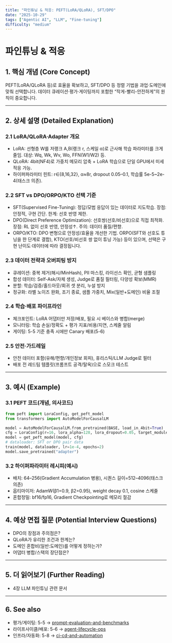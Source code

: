 ```yaml
---
title: "파인튜닝 & 적응: PEFT(LoRA/QLoRA), SFT/DPO"
date: "2025-10-29"
tags: ["Agentic AI", "LLM", "Fine-tuning"]
difficulty: "medium"
---
```


# 파인튜닝 & 적응

## 1. 핵심 개념 (Core Concept)

PEFT(LoRA/QLoRA 등)로 효율을 확보하고, SFT/DPO 등 정렬 기법을 과업·도메인에 맞춰 선택합니다. 데이터 큐레이션·평가·게이팅까지 포함한 “작게-빨리-안전하게”의 원칙이 중요합니다.

---

## 2. 상세 설명 (Detailed Explanation)

### 2.1 LoRA/QLoRA·Adapter 개요
- LoRA: 선형층 W를 저랭크 A,B(랭크 r, 스케일 α)로 근사해 학습 파라미터를 크게 줄임. 대상: Wq, Wk, Wv, Wo, FFN(W1/W2) 등.
- QLoRA: 4bit(NF4)로 가중치 메모리 압축 + LoRA 학습으로 단일 GPU에서 미세적응 가능.
- 하이퍼파라미터 힌트: r∈{8,16,32}, α≈8r, dropout 0.05–0.1, 학습률 5e-5~2e-4(태스크 의존).

### 2.2 SFT vs DPO/ORPO/KTO 선택 기준
- SFT(Supervised Fine-Tuning): 정답/모범 응답이 있는 데이터로 지도학습. 장점: 안정적, 구현 간단. 한계: 선호 반영 제한.
- DPO(Direct Preference Optimization): 선호쌍(선호/비선호)으로 직접 최적화. 장점: RL 없이 선호 반영, 안정성↑. 주의: 데이터 품질/편향.
- ORPO/KTO: DPO 변형으로 안정성/효율을 개선한 기법. ORPO(SFT와 선호도 튜닝을 한 단계로 결합), KTO(선호/비선호 쌍 없이 튜닝 가능) 등이 있으며, 선택은 구현 난이도·데이터에 따라 결정됩니다.

### 2.3 데이터 전략과 오버피팅 방지
- 큐레이션: 중복 제거(해시/MinHash), PII 마스킹, 라이선스 확인, 균형 샘플링
- 합성 데이터: Self-Ask/자체 생성, Judge로 품질 필터링, 다양성 확보(MMR)
- 분할: 학습/검증/홀드아웃/회귀 셋 분리, 누설 방지
- 정규화: 라벨 노이즈 완화, 조기 종료, 샘플 가중치, Mix(일반+도메인) 비율 조절

### 2.4 학습·배포 파이프라인
- 체크포인트: LoRA 어댑터만 저장/배포, 필요 시 베이스와 병합(merge)
- 모니터링: 학습 손실/정확도 + 평가 지표/비용/지연, 스케줄 알림
- 게이팅: 5-5 기준 충족 시에만 Canary 배포(5-6)

### 2.5 안전·가드레일
- 안전 데이터 포함(유해/편향/개인정보 회피), 휴리스틱/LLM Judge로 필터
- 배포 전 레드팀 템플릿(프롬프트 공격/탈옥)으로 스모크 테스트

---

## 3. 예시 (Example)

### 3.1 PEFT 코드(개념, 의사코드)
```python
from peft import LoraConfig, get_peft_model
from transformers import AutoModelForCausalLM

model = AutoModelForCausalLM.from_pretrained(BASE, load_in_4bit=True)
cfg = LoraConfig(r=16, lora_alpha=128, lora_dropout=0.05, target_modules=["q_proj","v_proj"]) 
model = get_peft_model(model, cfg)
# dataloader: SFT or DPO pair data
train(model, dataloader, lr=1e-4, epochs=2)
model.save_pretrained("adapter")
```

### 3.2 하이퍼파라미터 레시피(예시)
- 배치: 64–256(Gradient Accumulation 병용), 시퀀스 길이=512–4096(태스크 의존)
- 옵티마이저: AdamW(β1=0.9, β2=0.95), weight decay 0.1, cosine 스케줄
- 혼합정밀: bf16/fp16, Gradient Checkpointing로 메모리 절감

---

## 4. 예상 면접 질문 (Potential Interview Questions)

- DPO의 장점과 주의점은?
- QLoRA가 유리한 조건과 한계는?
- 도메인 혼합비(일반:도메인)를 어떻게 정하는가?
- 어댑터 병합/스택의 장단점은?

---

## 5. 더 읽어보기 (Further Reading)

- 4장 LLM 파인튜닝 관련 문서

---

## 6. See also

- 평가/게이팅: 5-5 → [prompt-evaluation-and-benchmarks](../5-5-프롬프트-엔지니어링-and-평가/prompt-evaluation-and-benchmarks.md)
- 라이프사이클/배포: 5-6 → [agent-lifecycle-ops](../5-6-agentops-운영-and-자동화/agent-lifecycle-ops.md)
- 인프라/자동화: 5-8 → [ci-cd-and-automation](../5-8-데이터-and-인프라/ci-cd-and-automation.md)
